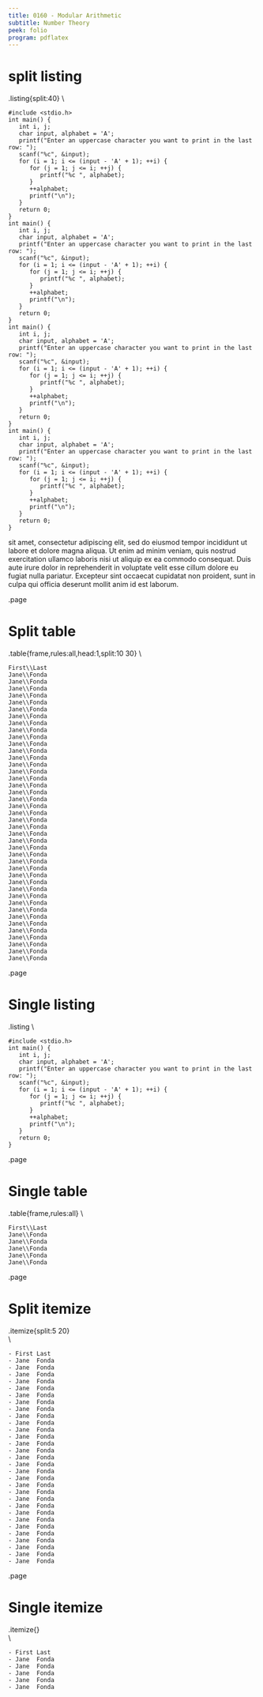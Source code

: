 ```yaml
---
title: 0160 - Modular Arithmetic
subtitle: Number Theory
peek: folio
program: pdflatex
---
```


# split listing                    

.listing{split:40}
\\
```
#include <stdio.h>
int main() {
   int i, j;
   char input, alphabet = 'A';
   printf("Enter an uppercase character you want to print in the last row: ");
   scanf("%c", &input);
   for (i = 1; i <= (input - 'A' + 1); ++i) {
      for (j = 1; j <= i; ++j) {
         printf("%c ", alphabet);
      }
      ++alphabet;
      printf("\n");
   }
   return 0;
}
int main() {
   int i, j;
   char input, alphabet = 'A';
   printf("Enter an uppercase character you want to print in the last row: ");
   scanf("%c", &input);
   for (i = 1; i <= (input - 'A' + 1); ++i) {
      for (j = 1; j <= i; ++j) {
         printf("%c ", alphabet);
      }
      ++alphabet;
      printf("\n");
   }
   return 0;
}
int main() {
   int i, j;
   char input, alphabet = 'A';
   printf("Enter an uppercase character you want to print in the last row: ");
   scanf("%c", &input);
   for (i = 1; i <= (input - 'A' + 1); ++i) {
      for (j = 1; j <= i; ++j) {
         printf("%c ", alphabet);
      }
      ++alphabet;
      printf("\n");
   }
   return 0;
}
int main() {
   int i, j;
   char input, alphabet = 'A';
   printf("Enter an uppercase character you want to print in the last row: ");
   scanf("%c", &input);
   for (i = 1; i <= (input - 'A' + 1); ++i) {
      for (j = 1; j <= i; ++j) {
         printf("%c ", alphabet);
      }
      ++alphabet;
      printf("\n");
   }
   return 0;
}
```

sit amet, consectetur adipiscing elit, sed do
eiusmod tempor incididunt ut labore et dolore magna aliqua. Ut enim ad
minim veniam, quis nostrud exercitation ullamco laboris nisi ut
aliquip ex ea commodo consequat. Duis aute irure dolor in
reprehenderit in voluptate velit esse cillum dolore eu fugiat nulla
pariatur. Excepteur sint occaecat cupidatat non proident, sunt in
culpa qui officia deserunt mollit anim id est laborum.


.page

# Split table        

.table{frame,rules:all,head:1,split:10 30}
\\
```
First\\Last
Jane\\Fonda
Jane\\Fonda
Jane\\Fonda
Jane\\Fonda
Jane\\Fonda
Jane\\Fonda
Jane\\Fonda
Jane\\Fonda
Jane\\Fonda
Jane\\Fonda
Jane\\Fonda
Jane\\Fonda
Jane\\Fonda
Jane\\Fonda
Jane\\Fonda
Jane\\Fonda
Jane\\Fonda
Jane\\Fonda
Jane\\Fonda
Jane\\Fonda
Jane\\Fonda
Jane\\Fonda
Jane\\Fonda
Jane\\Fonda
Jane\\Fonda
Jane\\Fonda
Jane\\Fonda
Jane\\Fonda
Jane\\Fonda
Jane\\Fonda
Jane\\Fonda
Jane\\Fonda
Jane\\Fonda
Jane\\Fonda
Jane\\Fonda
Jane\\Fonda
Jane\\Fonda
Jane\\Fonda
Jane\\Fonda
Jane\\Fonda
Jane\\Fonda
Jane\\Fonda
```

.page

# Single listing

.listing
\\
```
#include <stdio.h>
int main() {
   int i, j;
   char input, alphabet = 'A';
   printf("Enter an uppercase character you want to print in the last row: ");
   scanf("%c", &input);
   for (i = 1; i <= (input - 'A' + 1); ++i) {
      for (j = 1; j <= i; ++j) {
         printf("%c ", alphabet);
      }
      ++alphabet;
      printf("\n");
   }
   return 0;
}
```


.page

# Single table

.table{frame,rules:all}
\\
```
First\\Last
Jane\\Fonda
Jane\\Fonda
Jane\\Fonda
Jane\\Fonda
Jane\\Fonda
```


.page

# Split itemize

.itemize{split:5 20}                
\\
```
- First Last
- Jane  Fonda
- Jane  Fonda
- Jane  Fonda
- Jane  Fonda
- Jane  Fonda
- Jane  Fonda
- Jane  Fonda
- Jane  Fonda
- Jane  Fonda
- Jane  Fonda
- Jane  Fonda
- Jane  Fonda
- Jane  Fonda
- Jane  Fonda
- Jane  Fonda
- Jane  Fonda
- Jane  Fonda
- Jane  Fonda
- Jane  Fonda
- Jane  Fonda
- Jane  Fonda
- Jane  Fonda
- Jane  Fonda
- Jane  Fonda
- Jane  Fonda
- Jane  Fonda
- Jane  Fonda
- Jane  Fonda
- Jane  Fonda
- Jane  Fonda
```





.page

# Single itemize

.itemize{}                
\\
```
- First Last
- Jane  Fonda
- Jane  Fonda
- Jane  Fonda
- Jane  Fonda
- Jane  Fonda
```



